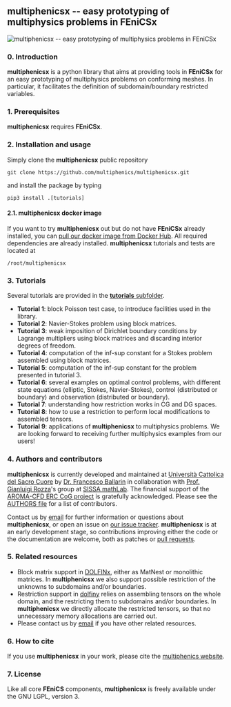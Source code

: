 ## multiphenicsx -- easy prototyping of multiphysics problems in FEniCSx ##
![multiphenicsx -- easy prototyping of multiphysics problems in FEniCSx](https://raw.githubusercontent.com/multiphenics/multiphenicsx/main/docs/multiphenicsx-logo-small.png "multiphenicsx -- easy prototyping of multiphysics problems in FEniCSx")

### 0. Introduction
**multiphenicsx** is a python library that aims at providing tools in **FEniCSx** for an easy prototyping of multiphysics problems on conforming meshes. In particular, it facilitates the definition of subdomain/boundary restricted variables.

### 1. Prerequisites
**multiphenicsx** requires **FEniCSx**.

### 2. Installation and usage
Simply clone the **multiphenicsx** public repository
```
git clone https://github.com/multiphenics/multiphenicsx.git
```
and install the package by typing
```
pip3 install .[tutorials]
```

#### 2.1. multiphenicsx docker image
If you want to try **multiphenicsx** out but do not have **FEniCSx** already installed, you can [pull our docker image from Docker Hub](https://hub.docker.com/r/multiphenics/multiphenicsx/). All required dependencies are already installed. **multiphenicsx** tutorials and tests are located at
```
/root/multiphenicsx
```

### 3. Tutorials
Several tutorials are provided in the [**tutorials** subfolder](https://github.com/multiphenics/multiphenicsx/tree/main/tutorials).
* **Tutorial 1**: block Poisson test case, to introduce facilities used in the library.
* **Tutorial 2**: Navier-Stokes problem using block matrices.
* **Tutorial 3**: weak imposition of Dirichlet boundary conditions by Lagrange multipliers using block matrices and discarding interior degrees of freedom.
* **Tutorial 4**: computation of the inf-sup constant for a Stokes problem assembled using block matrices.
* **Tutorial 5**: computation of the inf-sup constant for the problem presented in tutorial 3.
* **Tutorial 6**: several examples on optimal control problems, with different state equations (elliptic, Stokes, Navier-Stokes), control (distributed or boundary) and observation (distributed or boundary).
* **Tutorial 7**: understanding how restriction works in CG and DG spaces.
* **Tutorial 8**: how to use a restriction to perform local modifications to assembled tensors.
* **Tutorial 9**: applications of **multiphenicsx** to multiphysics problems. We are looking forward to receiving further multiphysics examples from our users!

### 4. Authors and contributors
**multiphenicsx** is currently developed and maintained at [Università Cattolica del Sacro Cuore](https://www.unicatt.it/) by [Dr. Francesco Ballarin](https://www.francescoballarin.it) in collaboration with [Prof. Gianluigi Rozza](https://people.sissa.it/~grozza/)'s group at [SISSA mathLab](http://mathlab.sissa.it/). The financial support of the [AROMA-CFD ERC CoG project](https://people.sissa.it/~grozza/aroma-cfd/) is gratefully acknowledged. Please see the [AUTHORS file](https://github.com/multiphenics/multiphenicsx/blob/main/AUTHORS) for a list of contributors.

Contact us by [email](mailto:francesco.ballarin@unicatt.it) for further information or questions about **multiphenicsx**, or open an issue on [our issue tracker](https://github.com/multiphenics/multiphenicsx/issues). **multiphenicsx** is at an early development stage, so contributions improving either the code or the documentation are welcome, both as patches or [pull requests](https://github.com/multiphenics/multiphenicsx/pulls).

### 5. Related resources
* Block matrix support in [DOLFINx](https://github.com/FEniCS/dolfinx), either as MatNest or monolithic matrices. In **multiphenicsx** we also support possible restriction of the unknowns to subdomains and/or boundaries.
* Restriction support in [dolfiny](https://github.com/michalhabera/dolfiny) relies on assembling tensors on the whole domain, and the restricting them to subdomains and/or boundaries. In **multiphenicsx** we directly allocate the restricted tensors, so that no unnecessary memory allocations are carried out.
* Please contact us by [email](mailto:francesco.ballarin@unicatt.it) if you have other related resources.

### 6. How to cite
If you use **multiphenicsx** in your work, please cite the [multiphenics website](http://mathlab.sissa.it/multiphenics).

### 7. License
Like all core **FEniCS** components, **multiphenicsx** is freely available under the GNU LGPL, version 3.
